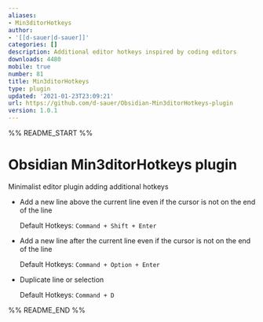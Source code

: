 ```yaml
---
aliases:
- Min3ditorHotkeys
author:
- '[[d-sauer|d-sauer]]'
categories: []
description: Additional editor hotkeys inspired by coding editors
downloads: 4480
mobile: true
number: 81
title: Min3ditorHotkeys
type: plugin
updated: '2021-01-23T23:09:21'
url: https://github.com/d-sauer/Obsidian-Min3ditorHotkeys-plugin
version: 1.0.1
---
```


%% README_START %%

# Obsidian Min3ditorHotkeys plugin

Minimalist editor plugin adding additional hotkeys

- Add a new line above the current line
  even if the cursor is not on the end of the line

  Default Hotkeys: `Command + Shift + Enter`

- Add a new line after the current line
  even if the cursor is not on the end of the line

  Default Hotkeys: `Command + Option + Enter`

- Duplicate line or selection

  Default Hotkeys: `Command + D`

%% README_END %%